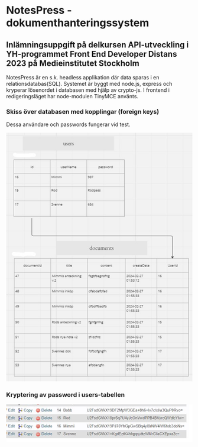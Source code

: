 # NotesPress - dokumenthanteringssystem

## Inlämningsuppgift på delkursen API-utveckling i YH-programmet Front End Developer Distans 2023 på Medieinstitutet Stockholm

NotesPress är en s.k. headless applikation där data sparas i en relationsdatabas(SQL). Systemet är byggt med node.js, express och kryperar lösenordet i databasen med hjälp av crypto-js. I frontend i redigeringsläget har node-modulen TinyMCE använts.

### Skiss över databasen med kopplingar (foreign keys)

Dessa användare och passwords fungerar vid test.

![](db.jpg)

### Kryptering av password i users-tabellen

![](crypto.JPG)
